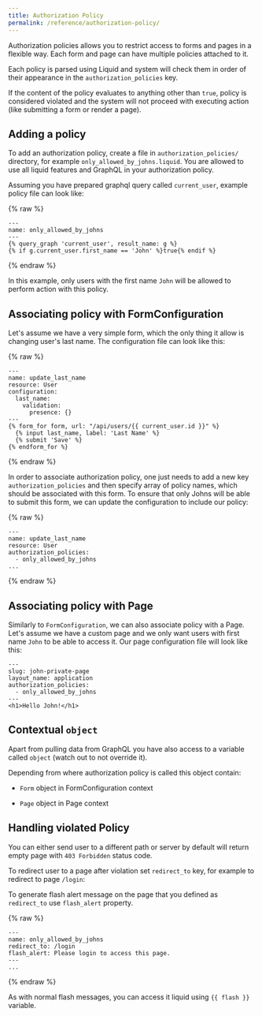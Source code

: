 ```yaml
---
title: Authorization Policy
permalink: /reference/authorization-policy/
---
```


Authorization policies allows you to restrict access to forms and pages in a flexible way. Each form and page can have multiple policies attached to it.

Each policy is parsed using Liquid and system will check them in order of their appearance in the `authorization_policies` key.

If the content of the policy evaluates to anything other than `true`, policy is considered violated and the system will not proceed with executing action (like submitting a form or render a page).

## Adding a policy

To add an authorization policy, create a file in `authorization_policies/` directory, for example `only_allowed_by_johns.liquid`. You are allowed to use all liquid features and GraphQL in your authorization policy.

Assuming you have prepared graphql query called `current_user`, example policy file can look like:

{% raw %}

```liquid
---
name: only_allowed_by_johns
---
{% query_graph 'current_user', result_name: g %}
{% if g.current_user.first_name == 'John' %}true{% endif %}
```

{% endraw %}

In this example, only users with the first name `John` will be allowed to perform action with this policy.

## Associating policy with FormConfiguration

Let's assume we have a very simple form, which the only thing it allow is changing user's last name. The configuration file can look like this:

{% raw %}

```liquid
---
name: update_last_name
resource: User
configuration:
  last_name:
    validation:
      presence: {}
---
{% form_for form, url: "/api/users/{{ current_user.id }}" %}
  {% input last_name, label: 'Last Name' %}
  {% submit 'Save' %}
{% endform_for %}
```

{% endraw %}

In order to associate authorization policy, one just needs to add a new key `authorization_policies` and then specify array of policy names, which should be associated with this form. To ensure that only Johns will be able to submit this form, we can update the configuration to include our policy:

{% raw %}

```liquid
---
name: update_last_name
resource: User
authorization_policies:
  - only_allowed_by_johns
...
```

{% endraw %}

## Associating policy with Page

Similarly to `FormConfiguration`, we can also associate policy with a Page. Let's assume we have a custom page and we only want users with first name `John` to be able to access it. Our page configuration file will look like this:

```liquid
---
slug: john-private-page
layout_name: application
authorization_policies:
  - only_allowed_by_johns
---
<h1>Hello John!</h1>
```

## Contextual `object`

Apart from pulling data from GraphQL you have also access to a variable called `object` (watch out to not override it).

Depending from where authorization policy is called this object contain:

* `Form` object in FormConfiguration context

* `Page` object in Page context

## Handling violated Policy

You can either send user to a different path or server by default will return empty page with `403 Forbidden` status code.

To redirect user to a page after violation set `redirect_to` key, for example to redirect to page `/login`:

To generate flash alert message on the page that you defined as `redirect_to` use `flash_alert` property.

{% raw %}

```liquid
---
name: only_allowed_by_johns
redirect_to: /login
flash_alert: Please login to access this page.
---
...
```

{% endraw %}

As with normal flash messages, you can access it liquid using `{{ flash }}` variable.
